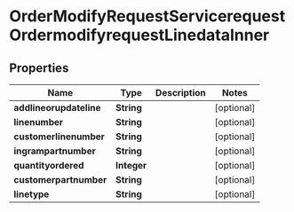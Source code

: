 

# OrderModifyRequestServicerequestOrdermodifyrequestLinedataInner


## Properties

| Name | Type | Description | Notes |
|------------ | ------------- | ------------- | -------------|
|**addlineorupdateline** | **String** |  |  [optional] |
|**linenumber** | **String** |  |  [optional] |
|**customerlinenumber** | **String** |  |  [optional] |
|**ingrampartnumber** | **String** |  |  [optional] |
|**quantityordered** | **Integer** |  |  [optional] |
|**customerpartnumber** | **String** |  |  [optional] |
|**linetype** | **String** |  |  [optional] |



